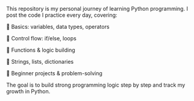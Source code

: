 
This repository is my personal journey of learning Python programming. I post the code I practice every day, covering:

🔹 Basics: variables, data types, operators

🔹 Control flow: if/else, loops

🔹 Functions & logic building

🔹 Strings, lists, dictionaries

🔹 Beginner projects & problem-solving

The goal is to build strong programming logic step by step and track my growth in Python.

